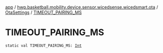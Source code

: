 [app](../../index.md) / [hwp.basketball.mobility.device.sensor.wicedsense.wicedsmart.ota](../index.md) / [OtaSettings](index.md) / [TIMEOUT_PAIRING_MS](.)

# TIMEOUT_PAIRING_MS

`static val TIMEOUT_PAIRING_MS: `[`Int`](https://kotlinlang.org/api/latest/jvm/stdlib/kotlin/-int/index.html)